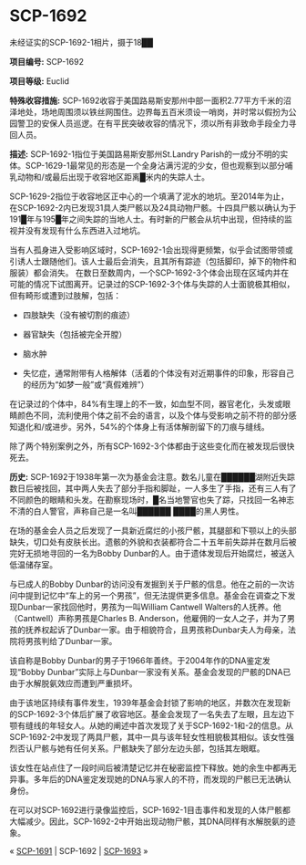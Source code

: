 # SCP-1692
                        




未经证实的SCP-1692-1相片，摄于18██



**项目编号:**  SCP-1692

**项目等级:**  Euclid

**特殊收容措施:**  SCP-1692收容于美国路易斯安那州中部一面积2.77平方千米的沼泽地处，场地周围须以铁丝网围住。边界每五百米须设一哨岗，并时常以假扮为公园警卫的安保人员巡逻。在有平民突破收容的情况下，须以所有非致命手段全力寻回人员。

**描述:**  SCP-1692-1指位于美国路易斯安那州St.Landry Parish的一成分不明的实体。SCP-1629-1最常见的形态是一个全身沾满污泥的少女，但也观察到以部分哺乳动物和/或最后出现于收容地区距离█米内的失踪人士。

SCP-1629-2指位于收容地区正中心的一个填满了泥水的地坑。至2014年为止，在SCP-1692-2内已发现31具人类尸骸以及24具动物尸骸。十四具尸骸以确认为于191█年与195█年之间失踪的当地人士。有时新的尸骸会从坑中出现，但持续的监视并没有发现有什么东西进入过地坑。

当有人孤身进入受影响区域时，SCP-1692-1会出现得更频繁，似乎会试图带领或引诱人士跟随他们。该人士最后会消失，且其所有踪迹（包括脚印，掉下的物件和服装）都会消失。
在数日至数周内，一个SCP-1692-3个体会出现在区域内并在可能的情况下试图离开。记录过的SCP-1692-3个体与失踪的人士面貌极其相似，但有畸形或遭到过肢解，包括：

- 四肢缺失（没有被切割的痕迹）

- 器官缺失（包括被完全开膛）

- 脑水肿

- 失忆症，通常附带有人格解体（活着的个体没有对近期事件的印象，形容自己的经历为“如梦一般”或“真假难辨”）

在记录过的个体中，84%有生理上的不一致，如血型不同，器官老化，头发或眼睛颜色不同，流利使用个体之前不会的语言，以及个体与受影响之前不符的部分感知退化和/或进步。另外，54%的个体身上有活体解剖留下的刀痕与缝线。

除了两个特别案例之外，所有SCP-1692-3个体都由于这些变化而在被发现后很快死去。

**历史:**  SCP-1692于1938年第一次为基金会注意。数名儿童在██████湖附近失踪数日后被找回，其中两人失去了部分手指和脚趾，一人多生了手指，还有三人有了不同颜色的眼睛和头发。在勘察现场时，█名当地警官也失了踪，只找回一名神志不清的白人警官，声称自己是一名叫██████ ████的黑人男性。

在场的基金会人员之后发现了一具新近腐烂的小孩尸骸，其腿部和下颚以上的头部缺失，切口处有皮肤长出。遗骸的外貌和衣装都符合二十五年前失踪并在数月后被完好无损地寻回的一名为Bobby Dunbar的人。由于遗体发现后开始腐烂，被送入低温储存室。

与已成人的Bobby Dunbar的访问没有发掘到关于尸骸的信息。他在之前的一次访问中提到记忆中“车上的另一个男孩”，但无法提供更多信息。基金会在调查之下发现Dunbar一家找回他时，男孩为一叫William Cantwell Walters的人抚养。他（Cantwell）声称男孩是Charles B. Anderson，他雇佣的一女人之子，并为了男孩的抚养权起诉了Dunbar一家。由于相貌符合，且男孩称Dunbar夫人为母亲，法院将男孩判给了Dunbar一家。

该自称是Bobby Dunbar的男子于1966年善终。于2004年作的DNA鉴定发现“Bobby Dunbar”实际上与Dunbar一家没有关系。基金会发现的尸骸的DNA已由于水解脱氨效应而遭到严重损坏。

由于该地区持续有事件发生，1939年基金会封锁了影响的地区，并数次在发现新的SCP-1692-3个体后扩展了收容地区。基金会发现了一名失去了左眼，且左边下颚有缝线的年轻女人。从她的阐述中首次发现了关于SCP-1692-1和-2的信息。从SCP-1692-2中发现了两具尸骸，其中一具与该年轻女性相貌极其相似。该女性强烈否认尸骸与她有任何关系。尸骸缺失了部分左边头部，包括其左眼眶。

该女性在站点住了一段时间后被清楚记忆并在秘密监控下释放。她的余生中都再无异事。多年后的DNA鉴定发现她的DNA与家人的不符，而发现的尸骸已无法确认身份。

在可以对SCP-1692进行录像监控后，SCP-1692-1目击事件和发现的人体尸骸都大幅减少。因此，SCP-1692-2中开始出现动物尸骸，其DNA同样有水解脱氨的迹象。



« [SCP-1691](/scp-1691) | SCP-1692 | [SCP-1693](/scp-1693) »





                    